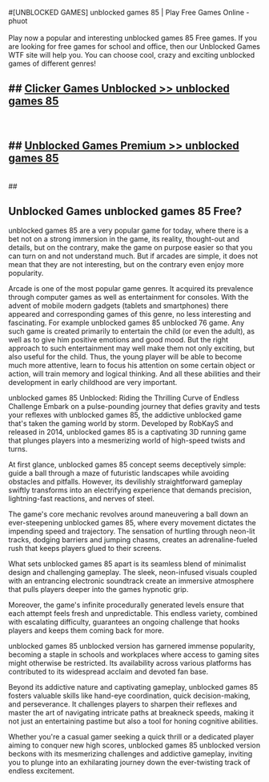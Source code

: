 #[UNBLOCKED GAMES] unblocked games 85 | Play Free Games Online - phuot <br>
<br>
Play now a popular and interesting unblocked games 85 Free games. If you are looking for free games for school and office, then our Unblocked Games WTF site will help you. You can choose cool, crazy and exciting unblocked games of different genres!


## ##  [Clicker Games Unblocked >> unblocked games 85](http://freeplayer.one?title=unblocked_games_85&ref=22)
  <br>

##  ## [Unblocked Games Premium >> unblocked games 85](http://freeplayer.one?title=unblocked_games_85&ref=22)
  <br>
  ##



## Unblocked Games unblocked games 85 Free?

unblocked games 85 are a very popular game for today, where there is a bet not on a strong immersion in the game, its reality, thought-out and details, but on the contrary, make the game on purpose easier so that you can turn on and not understand much. But if arcades are simple, it does not mean that they are not interesting, but on the contrary even enjoy more popularity.

Arcade is one of the most popular game genres. It acquired its prevalence through computer games as well as entertainment for consoles. With the advent of mobile modern gadgets (tablets and smartphones) there appeared and corresponding games of this genre, no less interesting and fascinating. For example unblocked games 85 unblocked 76 game. Any such game is created primarily to entertain the child (or even the adult), as well as to give him positive emotions and good mood. But the right approach to such entertainment may well make them not only exciting, but also useful for the child. Thus, the young player will be able to become much more attentive, learn to focus his attention on some certain object or action, will train memory and logical thinking. And all these abilities and their development in early childhood are very important.

unblocked games 85 Unblocked: Riding the Thrilling Curve of Endless Challenge
Embark on a pulse-pounding journey that defies gravity and tests your reflexes with unblocked games 85, the addictive unblocked game that's taken the gaming world by storm. Developed by RobKayS and released in 2014, unblocked games 85 is a captivating 3D running game that plunges players into a mesmerizing world of high-speed twists and turns.

At first glance, unblocked games 85 concept seems deceptively simple: guide a ball through a maze of futuristic landscapes while avoiding obstacles and pitfalls. However, its devilishly straightforward gameplay swiftly transforms into an electrifying experience that demands precision, lightning-fast reactions, and nerves of steel.

The game's core mechanic revolves around maneuvering a ball down an ever-steepening unblocked games 85, where every movement dictates the impending speed and trajectory. The sensation of hurtling through neon-lit tracks, dodging barriers and jumping chasms, creates an adrenaline-fueled rush that keeps players glued to their screens.

What sets unblocked games 85 apart is its seamless blend of minimalist design and challenging gameplay. The sleek, neon-infused visuals coupled with an entrancing electronic soundtrack create an immersive atmosphere that pulls players deeper into the games hypnotic grip.

Moreover, the game's infinite procedurally generated levels ensure that each attempt feels fresh and unpredictable. This endless variety, combined with escalating difficulty, guarantees an ongoing challenge that hooks players and keeps them coming back for more.

unblocked games 85 unblocked version has garnered immense popularity, becoming a staple in schools and workplaces where access to gaming sites might otherwise be restricted. Its availability across various platforms has contributed to its widespread acclaim and devoted fan base.

Beyond its addictive nature and captivating gameplay, unblocked games 85 fosters valuable skills like hand-eye coordination, quick decision-making, and perseverance. It challenges players to sharpen their reflexes and master the art of navigating intricate paths at breakneck speeds, making it not just an entertaining pastime but also a tool for honing cognitive abilities.

Whether you're a casual gamer seeking a quick thrill or a dedicated player aiming to conquer new high scores, unblocked games 85 unblocked version beckons with its mesmerizing challenges and addictive gameplay, inviting you to plunge into an exhilarating journey down the ever-twisting track of endless excitement.